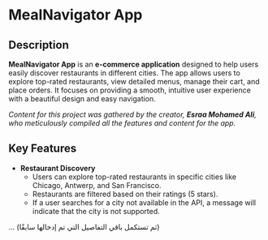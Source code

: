 # MealNavigator App

## Description
**MealNavigator App** is an **e-commerce application** designed to help users easily discover restaurants in different cities. The app allows users to explore top-rated restaurants, view detailed menus, manage their cart, and place orders. It focuses on providing a smooth, intuitive user experience with a beautiful design and easy navigation.

*Content for this project was gathered by the creator, **Esraa Mohamed Ali**, who meticulously compiled all the features and content for the app.*

## Key Features

- **Restaurant Discovery**  
  - Users can explore top-rated restaurants in specific cities like Chicago, Antwerp, and San Francisco.  
  - Restaurants are filtered based on their ratings (5 stars).  
  - If a user searches for a city not available in the API, a message will indicate that the city is not supported.
  
... (ثم تستكمل باقي التفاصيل التي تم إدخالها سابقًا)

